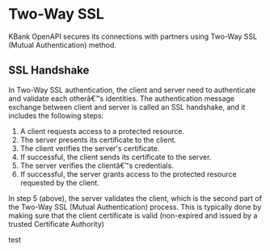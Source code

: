 # Two-Way SSL

KBank OpenAPI secures its connections with partners using Two-Way SSL (Mutual Authentication) method.

## SSL Handshake
In Two-Way SSL authentication, the client and server need to authenticate and validate each otherâ€™s identities. The authentication message exchange between client and server is called an SSL handshake, and it includes the following steps:

1. A client requests access to a protected resource.
2. The server presents its certificate to the client.
3. The client verifies the server's certificate.
4. If successful, the client sends its certificate to the server.
5. The server verifies the clientâ€™s credentials.
6. If successful, the server grants access to the protected resource requested by the client.

In step 5 (above), the server validates the client, which is the second part of the Two-Way SSL (Mutual Authentication) process. This is typically done by making sure that the client certificate is valid (non-expired and issued by a trusted Certificate Authority)

test
